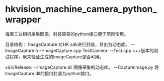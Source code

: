 # hkvision_machine_camera_python_wrapper
  海康工业相机采集图像，封装简易的python接口便于项目使用。

  目录结构：
  ImageCapture:对HK sdk进行封装，导出为动态库。
  --ImageCapture.h
  --ImageCapture.cpp
  TestCamera:
  --Test.cpp c++版本的测试程序，用来验证生成的ImageCapture是否可用。

  x64/Release:
  --ImageCapture.dll 图像采集的动态库。
  --CaptureImage.py  将ImageCapture.dll的接口封装为python接口。



